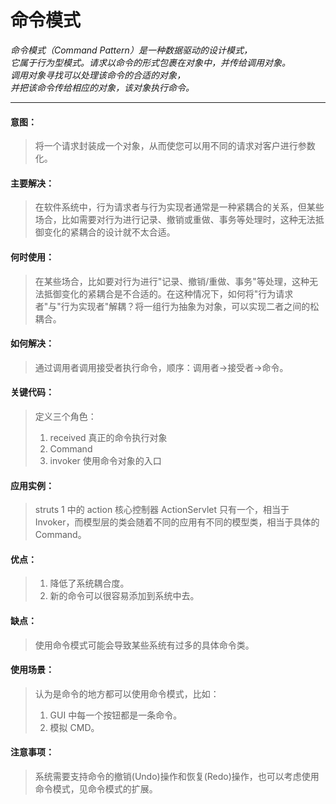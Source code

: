 # 命令模式

*命令模式（Command Pattern）是一种数据驱动的设计模式，  
它属于行为型模式。请求以命令的形式包裹在对象中，并传给调用对象。  
调用对象寻找可以处理该命令的合适的对象，  
并把该命令传给相应的对象，该对象执行命令。*   

-------------------

#### 意图：
>将一个请求封装成一个对象，从而使您可以用不同的请求对客户进行参数化。

#### 主要解决：
>在软件系统中，行为请求者与行为实现者通常是一种紧耦合的关系，但某些场合，比如需要对行为进行记录、撤销或重做、事务等处理时，这种无法抵御变化的紧耦合的设计就不太合适。

#### 何时使用：
>在某些场合，比如要对行为进行"记录、撤销/重做、事务"等处理，这种无法抵御变化的紧耦合是不合适的。在这种情况下，如何将"行为请求者"与"行为实现者"解耦？将一组行为抽象为对象，可以实现二者之间的松耦合。

#### 如何解决：
>通过调用者调用接受者执行命令，顺序：调用者→接受者→命令。

#### 关键代码：
>定义三个角色：
>1. received 真正的命令执行对象 
>2. Command 
>3. invoker 使用命令对象的入口

#### 应用实例： 
>struts 1 中的 action 核心控制器 ActionServlet 只有一个，相当于 Invoker，而模型层的类会随着不同的应用有不同的模型类，相当于具体的 Command。

#### 优点： 
>1. 降低了系统耦合度。
>2. 新的命令可以很容易添加到系统中去。

#### 缺点： 
>使用命令模式可能会导致某些系统有过多的具体命令类。

#### 使用场景：
>认为是命令的地方都可以使用命令模式，比如： 
>1. GUI 中每一个按钮都是一条命令。 
>2. 模拟 CMD。

#### 注意事项： 
>系统需要支持命令的撤销(Undo)操作和恢复(Redo)操作，也可以考虑使用命令模式，见命令模式的扩展。
